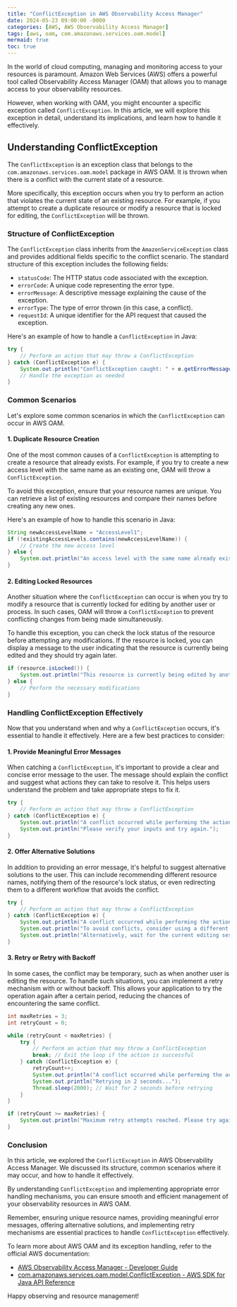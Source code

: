 ```yaml
---
title: "ConflictException in AWS Observability Access Manager"
date: 2024-05-23 09:00:00 -0000
categories: [AWS, AWS Observability Access Manager]
tags: [aws, oam, com.amazonaws.services.oam.model]
mermaid: true
toc: true
---
```



In the world of cloud computing, managing and monitoring access to your resources is paramount. Amazon Web Services (AWS) offers a powerful tool called Observability Access Manager (OAM) that allows you to manage access to your observability resources.

However, when working with OAM, you might encounter a specific exception called `ConflictException`. In this article, we will explore this exception in detail, understand its implications, and learn how to handle it effectively.

## Understanding ConflictException
The `ConflictException` is an exception class that belongs to the `com.amazonaws.services.oam.model` package in AWS OAM. It is thrown when there is a conflict with the current state of a resource.

More specifically, this exception occurs when you try to perform an action that violates the current state of an existing resource. For example, if you attempt to create a duplicate resource or modify a resource that is locked for editing, the `ConflictException` will be thrown.

### Structure of ConflictException 
The `ConflictException` class inherits from the `AmazonServiceException` class and provides additional fields specific to the conflict scenario. The standard structure of this exception includes the following fields:

- `statusCode`: The HTTP status code associated with the exception.
- `errorCode`: A unique code representing the error type.
- `errorMessage`: A descriptive message explaining the cause of the exception.
- `errorType`: The type of error thrown (in this case, a conflict).
- `requestId`: A unique identifier for the API request that caused the exception.

Here's an example of how to handle a `ConflictException` in Java:

```java
try {
    // Perform an action that may throw a ConflictException
} catch (ConflictException e) {
    System.out.println("ConflictException caught: " + e.getErrorMessage());
    // Handle the exception as needed
}
```

### Common Scenarios
Let's explore some common scenarios in which the `ConflictException` can occur in AWS OAM.

#### 1. Duplicate Resource Creation
One of the most common causes of a `ConflictException` is attempting to create a resource that already exists. For example, if you try to create a new access level with the same name as an existing one, OAM will throw a `ConflictException`.

To avoid this exception, ensure that your resource names are unique. You can retrieve a list of existing resources and compare their names before creating any new ones.

Here's an example of how to handle this scenario in Java:

```java
String newAccessLevelName = "AccessLevel1";
if (!existingAccessLevels.contains(newAccessLevelName)) {
    // Create the new access level
} else {
    System.out.println("An access level with the same name already exists.");
}
```

#### 2. Editing Locked Resources
Another situation where the `ConflictException` can occur is when you try to modify a resource that is currently locked for editing by another user or process. In such cases, OAM will throw a `ConflictException` to prevent conflicting changes from being made simultaneously.

To handle this exception, you can check the lock status of the resource before attempting any modifications. If the resource is locked, you can display a message to the user indicating that the resource is currently being edited and they should try again later.

```java
if (resource.isLocked()) {
    System.out.println("This resource is currently being edited by another user. Please try again later.");
} else {
    // Perform the necessary modifications
}
```

### Handling ConflictException Effectively
Now that you understand when and why a `ConflictException` occurs, it's essential to handle it effectively. Here are a few best practices to consider:

#### 1. Provide Meaningful Error Messages
When catching a `ConflictException`, it's important to provide a clear and concise error message to the user. The message should explain the conflict and suggest what actions they can take to resolve it. This helps users understand the problem and take appropriate steps to fix it.

```java
try {
    // Perform an action that may throw a ConflictException
} catch (ConflictException e) {
    System.out.println("A conflict occurred while performing the action: " + e.getErrorMessage());
    System.out.println("Please verify your inputs and try again.");
}
```

#### 2. Offer Alternative Solutions
In addition to providing an error message, it's helpful to suggest alternative solutions to the user. This can include recommending different resource names, notifying them of the resource's lock status, or even redirecting them to a different workflow that avoids the conflict.

```java
try {
    // Perform an action that may throw a ConflictException
} catch (ConflictException e) {
    System.out.println("A conflict occurred while performing the action: " + e.getErrorMessage());
    System.out.println("To avoid conflicts, consider using a different resource name.");
    System.out.println("Alternatively, wait for the current editing session to finish before modifying the resource.");
}
```

#### 3. Retry or Retry with Backoff
In some cases, the conflict may be temporary, such as when another user is editing the resource. To handle such situations, you can implement a retry mechanism with or without backoff. This allows your application to try the operation again after a certain period, reducing the chances of encountering the same conflict.

```java
int maxRetries = 3;
int retryCount = 0;

while (retryCount < maxRetries) {
    try {
        // Perform an action that may throw a ConflictException
        break; // Exit the loop if the action is successful
    } catch (ConflictException e) {
        retryCount++;
        System.out.println("A conflict occurred while performing the action: " + e.getErrorMessage());
        System.out.println("Retrying in 2 seconds...");
        Thread.sleep(2000); // Wait for 2 seconds before retrying
    }
}

if (retryCount >= maxRetries) {
    System.out.println("Maximum retry attempts reached. Please try again later.");
}
```

### Conclusion
In this article, we explored the `ConflictException` in AWS Observability Access Manager. We discussed its structure, common scenarios where it may occur, and how to handle it effectively.

By understanding `ConflictException` and implementing appropriate error handling mechanisms, you can ensure smooth and efficient management of your observability resources in AWS OAM.

Remember, ensuring unique resource names, providing meaningful error messages, offering alternative solutions, and implementing retry mechanisms are essential practices to handle `ConflictException` effectively.

To learn more about AWS OAM and its exception handling, refer to the official AWS documentation:

- [AWS Observability Access Manager - Developer Guide](https://docs.aws.amazon.com/observability-access-manager/latest/devguide/what-is-oam.html)
- [com.amazonaws.services.oam.model.ConflictException - AWS SDK for Java API Reference](https://docs.aws.amazon.com/AWSJavaSDK/latest/javadoc/com/amazonaws/services/oam/model/ConflictException.html)

Happy observing and resource management!

